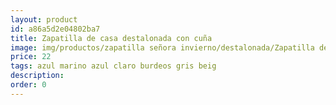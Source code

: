 ```yaml
---
layout: product
id: a86a5d2e04802ba7
title: Zapatilla de casa destalonada con cuña
image: img/productos/zapatilla señora invierno/destalonada/Zapatilla de casa destalonada con cuña=22=azul marino azul claro burdeos gris beig.webp
price: 22
tags: azul marino azul claro burdeos gris beig
description: 
order: 0
---
```

